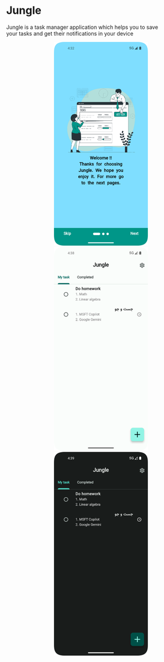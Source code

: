# Jungle
Jungle is a task manager application which helps you to save<br>
your tasks and get their notifications in your device<br>
<p align="center">
<img src="https://github.com/erfkarimi/jungle/blob/main/asset/image/screenshot/1st_screenshot.png" width="250" hspace="4">
<img src="https://github.com/erfkarimi/jungle/blob/main/asset/image/screenshot/2nd_screenshot.png" width="250" hspace="4">
<img src="https://github.com/erfkarimi/jungle/blob/main/asset/image/screenshot/3rd_screenshot.png" width="250" hspace="4">
</p>
